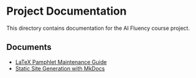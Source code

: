 # Project Documentation

This directory contains documentation for the AI Fluency course project.

## Documents

*   [LaTeX Pamphlet Maintenance Guide](./latex_maintenance.md)
*   [Static Site Generation with MkDocs](./static_site_generation.md)
